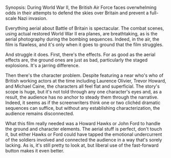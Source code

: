 Synopsis: During World War II, the British Air Force faces overwhelming odds in their attempts to defend the skies over Britain and prevent a full-scale Nazi invasion.

Everything aerial about Battle of Britain is spectacular. The combat scenes, using actual restored World War II era planes, are breathtaking, as is the aerial photography during the bombing sequences. Indeed, in the air, the film is flawless, and it's only when it goes to ground that the film struggles.

And struggle it does. First, there's the effects. For as good as the aerial effects are, the ground ones are just as bad, particularly the staged explosions. It's a jarring difference. 

Then there's the character problem. Despite featuring a near who's who of British working actors at the time including Laurence Olivier, Trevor Howard, and Michael Caine, the characters all feel flat and superficial. The story's scope is huge, but it's not told through any one character's eyes and, as a result, the audience has no anchor to steady them through the narrative. Indeed, it seems as if the screenwriters think one or two clichéd dramatic sequences can suffice, but without any establishing characterization, the audience remains disconnected.

What this film really needed was a Howard Hawks or John Ford to handle the ground and character elements. The aerial stuff is perfect, don't touch it, but either Hawks or Ford could have tapped the emotional undercurrent of the soldiers involved and connected the audience in a way that's sorely lacking. As is, it's still pretty to look at, but liberal use of the fast-forward button makes it even better.
